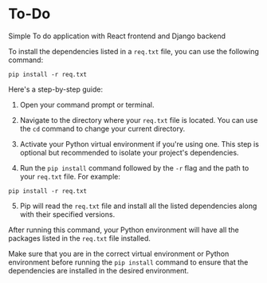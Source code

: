 # To-Do

Simple To do application with React frontend and Django backend

To install the dependencies listed in a `req.txt` file, you can use the following command:

```
pip install -r req.txt
```

Here's a step-by-step guide:

1. Open your command prompt or terminal.

2. Navigate to the directory where your `req.txt` file is located. You can use the `cd` command to change your current directory.

3. Activate your Python virtual environment if you're using one. This step is optional but recommended to isolate your project's dependencies.

4. Run the `pip install` command followed by the `-r` flag and the path to your `req.txt` file. For example:

```
pip install -r req.txt
```

5. Pip will read the `req.txt` file and install all the listed dependencies along with their specified versions.

After running this command, your Python environment will have all the packages listed in the `req.txt` file installed.

Make sure that you are in the correct virtual environment or Python environment before running the `pip install` command to ensure that the dependencies are installed in the desired environment.
